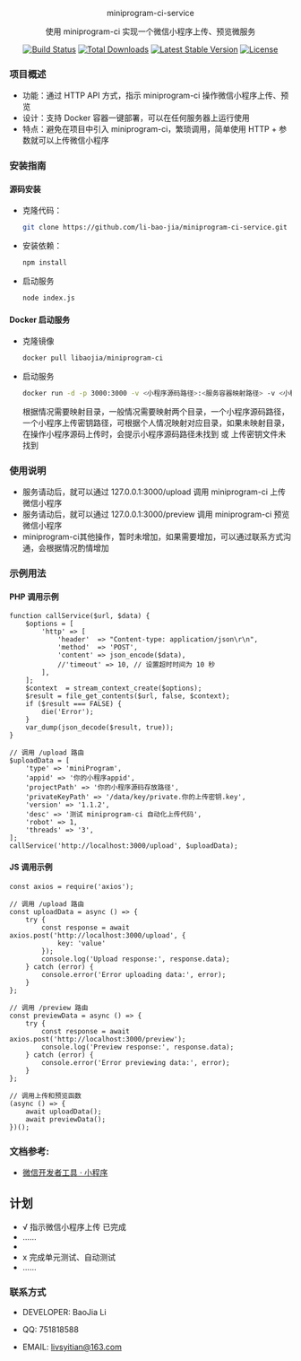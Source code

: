 <p align="center">miniprogram-ci-service</p>
<p align="center">使用 miniprogram-ci 实现一个微信小程序上传、预览微服务</p>

<p align="center">
<a href="https://github.com/li-bao-jia"><img src="https://github.com/laravel/framework/workflows/tests/badge.svg" alt="Build Status"></a>
<a href="https://packagist.org/packages/li-bao-jia"><img src="https://img.shields.io/packagist/dt/li-bao-jia/we-chat-devtools" alt="Total Downloads"></a>
<a href="https://packagist.org/packages/li-bao-jia"><img src="https://img.shields.io/packagist/v/li-bao-jia/we-chat-devtools" alt="Latest Stable Version"></a>
<a href="https://packagist.org/packages/li-bao-jia"><img src="https://img.shields.io/packagist/l/li-bao-jia/we-chat-devtools" alt="License"></a>
</p>

### 项目概述
- 功能：通过 HTTP API 方式，指示 miniprogram-ci 操作微信小程序上传、预览
- 设计：支持 Docker 容器一键部署，可以在任何服务器上运行使用
- 特点：避免在项目中引入 miniprogram-ci，繁琐调用，简单使用 HTTP + 参数就可以上传微信小程序

### 安装指南

#### 源码安装

- 克隆代码：
    ```sh
    git clone https://github.com/li-bao-jia/miniprogram-ci-service.git
    ```
  
- 安装依赖：
    ```sh
    npm install
    ```

- 启动服务
    ```sh
    node index.js 
    ```

#### Docker 启动服务

- 克隆镜像
    ```sh
    docker pull libaojia/miniprogram-ci
    ```

- 启动服务
    ```sh
    docker run -d -p 3000:3000 -v <小程序源码路径>:<服务容器映射路径> -v <小程序上传密钥路径>:<服务容器传密钥路径> --name miniprogram-ci miniprogram-ci
    ```
  根据情况需要映射目录，一般情况需要映射两个目录，一个小程序源码路径，一个小程序上传密钥路径，可根据个人情况映射对应目录，如果未映射目录，在操作小程序源码上传时，会提示小程序源码路径未找到 或 上传密钥文件未找到 

### 使用说明

- 服务请动后，就可以通过 127.0.0.1:3000/upload 调用 miniprogram-ci 上传微信小程序
- 服务请动后，就可以通过 127.0.0.1:3000/preview 调用 miniprogram-ci 预览微信小程序
- miniprogram-ci其他操作，暂时未增加，如果需要增加，可以通过联系方式沟通，会根据情况酌情增加

### 示例用法

#### PHP 调用示例
    function callService($url, $data) {
        $options = [
            'http' => [
                'header'  => "Content-type: application/json\r\n",
                'method'  => 'POST',
                'content' => json_encode($data),
                //'timeout' => 10, // 设置超时时间为 10 秒
            ],
        ];
        $context  = stream_context_create($options);
        $result = file_get_contents($url, false, $context);
        if ($result === FALSE) {
            die('Error');
        }
        var_dump(json_decode($result, true));
    }

    // 调用 /upload 路由
    $uploadData = [
        'type' => 'miniProgram',
        'appid' => '你的小程序appid',
        'projectPath' => '你的小程序源码存放路径',
        'privateKeyPath' => '/data/key/private.你的上传密钥.key',
        'version' => '1.1.2',
        'desc' => '测试 miniprogram-ci 自动化上传代码',
        'robot' => 1,
        'threads' => '3',
    ];
    callService('http://localhost:3000/upload', $uploadData);

#### JS 调用示例
    const axios = require('axios');

    // 调用 /upload 路由
    const uploadData = async () => {
        try {
            const response = await axios.post('http://localhost:3000/upload', {
                key: 'value'
            });
            console.log('Upload response:', response.data);
        } catch (error) {
            console.error('Error uploading data:', error);
        }
    };
    
    // 调用 /preview 路由
    const previewData = async () => {
        try {
            const response = await axios.post('http://localhost:3000/preview');
            console.log('Preview response:', response.data);
        } catch (error) {
            console.error('Error previewing data:', error);
        }
    };
    
    // 调用上传和预览函数
    (async () => {
        await uploadData();
        await previewData();
    })();

### 文档参考:

- [微信开发者工具 · 小程序](https://developers.weixin.qq.com/miniprogram/dev/devtools/ci.html)

## 计划

+ √ 指示微信小程序上传 已完成
+ ……
+
+ x 完成单元测试、自动测试
+ ……


### 联系方式

- DEVELOPER: BaoJia Li

- QQ: 751818588

- EMAIL: livsyitian@163.com
